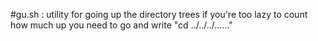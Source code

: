 #gu.sh :
  utility for going up the directory trees if you're too lazy to count
  how much up you need to go and write "cd ../../../......"
